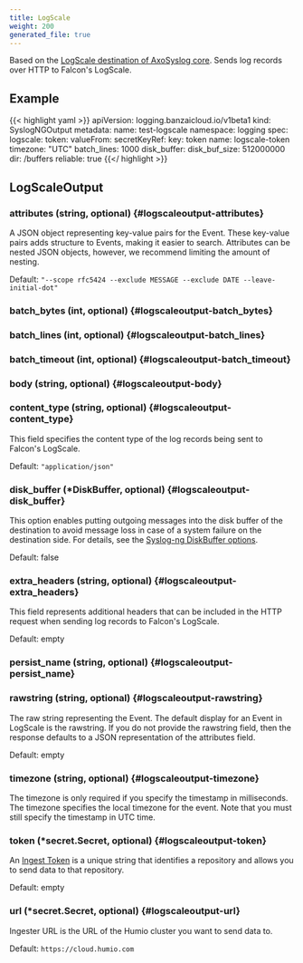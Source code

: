 ```yaml
---
title: LogScale
weight: 200
generated_file: true
---
```


Based on the [LogScale destination of AxoSyslog core](https://axoflow.com/docs/axosyslog-core/chapter-destinations/crowdstrike-falcon/). Sends log records over HTTP to Falcon's LogScale.

## Example

{{< highlight yaml >}}
apiVersion: logging.banzaicloud.io/v1beta1
kind: SyslogNGOutput
metadata:
  name: test-logscale
  namespace: logging
spec:
  logscale:
    token:
      valueFrom:
        secretKeyRef:
          key: token
          name: logscale-token
    timezone: "UTC"
    batch_lines: 1000
    disk_buffer:
      disk_buf_size: 512000000
      dir: /buffers
      reliable: true
{{</ highlight >}}


## LogScaleOutput

### attributes (string, optional) {#logscaleoutput-attributes}

A JSON object representing key-value pairs for the Event. These key-value pairs adds structure to Events, making it easier to search. Attributes can be nested JSON objects, however, we recommend limiting the amount of nesting.  

Default: `"--scope rfc5424 --exclude MESSAGE --exclude DATE --leave-initial-dot"`

### batch_bytes (int, optional) {#logscaleoutput-batch_bytes}


### batch_lines (int, optional) {#logscaleoutput-batch_lines}


### batch_timeout (int, optional) {#logscaleoutput-batch_timeout}


### body (string, optional) {#logscaleoutput-body}


### content_type (string, optional) {#logscaleoutput-content_type}

This field specifies the content type of the log records being sent to Falcon's LogScale.   

Default: `"application/json"`

### disk_buffer (*DiskBuffer, optional) {#logscaleoutput-disk_buffer}

This option enables putting outgoing messages into the disk buffer of the destination to avoid message loss in case of a system failure on the destination side. For details, see the [Syslog-ng DiskBuffer options](../disk_buffer/).  

Default:  false

### extra_headers (string, optional) {#logscaleoutput-extra_headers}

This field represents additional headers that can be included in the HTTP request when sending log records to Falcon's LogScale.   

Default:  empty

### persist_name (string, optional) {#logscaleoutput-persist_name}


### rawstring (string, optional) {#logscaleoutput-rawstring}

The raw string representing the Event. The default display for an Event in LogScale is the rawstring. If you do not provide the rawstring field, then the response defaults to a JSON representation of the attributes field.  

Default:  empty

### timezone (string, optional) {#logscaleoutput-timezone}

The timezone is only required if you specify the timestamp in milliseconds. The timezone specifies the local timezone for the event. Note that you must still specify the timestamp in UTC time. 


### token (*secret.Secret, optional) {#logscaleoutput-token}

An [Ingest Token](https://library.humio.com/data-analysis/ingesting-data-tokens.html) is a unique string that identifies a repository and allows you to send data to that repository.

Default:  empty

### url (*secret.Secret, optional) {#logscaleoutput-url}

Ingester URL is the URL of the Humio cluster you want to send data to.  

Default: `https://cloud.humio.com`


